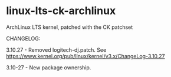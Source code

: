 linux-lts-ck-archlinux
======================

ArchLinux LTS kernel, patched with the CK patchset

CHANGELOG:

  3.10.27 - Removed logitech-dj.patch. See https://www.kernel.org/pub/linux/kernel/v3.x/ChangeLog-3.10.27
  
  3.10-27 - New package ownership.
